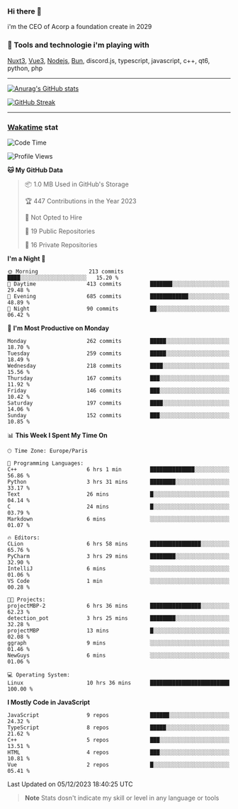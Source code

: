 ### Hi there 👋

i'm the CEO of Acorp a foundation create in 2029  

### 🧰 Tools and technologie i'm playing with

[Nuxt3](https://nuxt.com), [Vue3](https://vuejs.org/), [Nodejs](https://nodejs.org), [Bun](https://bun.sh/), discord.js, typescript, javascript, c++, qt6, python, php

---

[![Anurag's GitHub stats](https://github-readme-stats.vercel.app/api?username=ackimixs&show_icons=true&theme=github_dark&count_private=true)](https://www.ackimixs.xyz)

[![GitHub Streak](https://github-readme-streak-stats.herokuapp.com?user=Ackimixs&theme=github-dark-blue&date_format=j%20M%5B%20Y%5D&mode=weekly)](https://git.io/streak-stats)

---
 
 ### [Wakatime](https://wakatime.com/) stat

<!--START_SECTION:waka-->
![Code Time](http://img.shields.io/badge/Code%20Time-885%20hrs%2041%20mins-blue)

![Profile Views](http://img.shields.io/badge/Profile%20Views-0-blue)

**🐱 My GitHub Data** 

> 📦 1.0 MB Used in GitHub's Storage 
 > 
> 🏆 447 Contributions in the Year 2023
 > 
> 🚫 Not Opted to Hire
 > 
> 📜 19 Public Repositories 
 > 
> 🔑 16 Private Repositories 
 > 
**I'm a Night 🦉** 

```text
🌞 Morning                213 commits         ████░░░░░░░░░░░░░░░░░░░░░   15.20 % 
🌆 Daytime                413 commits         ███████░░░░░░░░░░░░░░░░░░   29.48 % 
🌃 Evening                685 commits         ████████████░░░░░░░░░░░░░   48.89 % 
🌙 Night                  90 commits          ██░░░░░░░░░░░░░░░░░░░░░░░   06.42 % 
```
📅 **I'm Most Productive on Monday** 

```text
Monday                   262 commits         █████░░░░░░░░░░░░░░░░░░░░   18.70 % 
Tuesday                  259 commits         █████░░░░░░░░░░░░░░░░░░░░   18.49 % 
Wednesday                218 commits         ████░░░░░░░░░░░░░░░░░░░░░   15.56 % 
Thursday                 167 commits         ███░░░░░░░░░░░░░░░░░░░░░░   11.92 % 
Friday                   146 commits         ███░░░░░░░░░░░░░░░░░░░░░░   10.42 % 
Saturday                 197 commits         ████░░░░░░░░░░░░░░░░░░░░░   14.06 % 
Sunday                   152 commits         ███░░░░░░░░░░░░░░░░░░░░░░   10.85 % 
```


📊 **This Week I Spent My Time On** 

```text
🕑︎ Time Zone: Europe/Paris

💬 Programming Languages: 
C++                      6 hrs 1 min         ██████████████░░░░░░░░░░░   56.86 % 
Python                   3 hrs 31 mins       ████████░░░░░░░░░░░░░░░░░   33.17 % 
Text                     26 mins             █░░░░░░░░░░░░░░░░░░░░░░░░   04.14 % 
C                        24 mins             █░░░░░░░░░░░░░░░░░░░░░░░░   03.79 % 
Markdown                 6 mins              ░░░░░░░░░░░░░░░░░░░░░░░░░   01.07 % 

🔥 Editors: 
CLion                    6 hrs 58 mins       ████████████████░░░░░░░░░   65.76 % 
PyCharm                  3 hrs 29 mins       ████████░░░░░░░░░░░░░░░░░   32.90 % 
IntelliJ                 6 mins              ░░░░░░░░░░░░░░░░░░░░░░░░░   01.06 % 
VS Code                  1 min               ░░░░░░░░░░░░░░░░░░░░░░░░░   00.28 % 

🐱‍💻 Projects: 
projectMBP-2             6 hrs 36 mins       ████████████████░░░░░░░░░   62.23 % 
detection_pot            3 hrs 25 mins       ████████░░░░░░░░░░░░░░░░░   32.28 % 
projectMBP               13 mins             █░░░░░░░░░░░░░░░░░░░░░░░░   02.08 % 
ggraph                   9 mins              ░░░░░░░░░░░░░░░░░░░░░░░░░   01.46 % 
NewGuys                  6 mins              ░░░░░░░░░░░░░░░░░░░░░░░░░   01.06 % 

💻 Operating System: 
Linux                    10 hrs 36 mins      █████████████████████████   100.00 % 
```

**I Mostly Code in JavaScript** 

```text
JavaScript               9 repos             ██████░░░░░░░░░░░░░░░░░░░   24.32 % 
TypeScript               8 repos             █████░░░░░░░░░░░░░░░░░░░░   21.62 % 
C++                      5 repos             ███░░░░░░░░░░░░░░░░░░░░░░   13.51 % 
HTML                     4 repos             ███░░░░░░░░░░░░░░░░░░░░░░   10.81 % 
Vue                      2 repos             █░░░░░░░░░░░░░░░░░░░░░░░░   05.41 % 
```




 Last Updated on 05/12/2023 18:40:25 UTC
<!--END_SECTION:waka-->

> **Note**
> Stats dosn't indicate my skill or level in any language or tools
